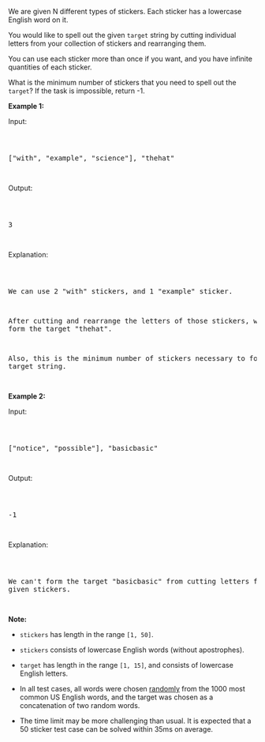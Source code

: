 

We are given N different types of stickers.  Each sticker has a lowercase English word on it.



You would like to spell out the given `target` string by cutting individual letters from your collection of stickers and rearranging them.



You can use each sticker more than once if you want, and you have infinite quantities of each sticker.



What is the minimum number of stickers that you need to spell out the `target`?  If the task is impossible, return -1.


**Example 1:**

Input:<pre>
["with", "example", "science"], "thehat"
</pre>

Output:<pre>
3
</pre>

Explanation:<pre>
We can use 2 "with" stickers, and 1 "example" sticker.
After cutting and rearrange the letters of those stickers, we can form the target "thehat".
Also, this is the minimum number of stickers necessary to form the target string.
</pre>

**Example 2:**

Input:<pre>
["notice", "possible"], "basicbasic"
</pre>

Output:<pre>
-1
</pre>

Explanation:<pre>
We can't form the target "basicbasic" from cutting letters from the given stickers.
</pre>

**Note:**
- `stickers` has length in the range `[1, 50]`.
- `stickers` consists of lowercase English words (without apostrophes).
- `target` has length in the range `[1, 15]`, and consists of lowercase English letters.
- In all test cases, all words were chosen <u>randomly</u> from the 1000 most common US English words, and the target was chosen as a concatenation of two random words.
- The time limit may be more challenging than usual.  It is expected that a 50 sticker test case can be solved within 35ms on average.

